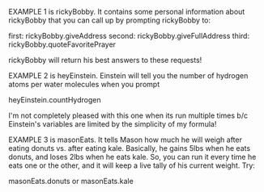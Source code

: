 EXAMPLE 1 is rickyBobby. It contains some personal information about rickyBobby that you can 
call up by prompting rickyBobby to:

first: rickyBobby.giveAddress
second: rickyBobby.giveFullAddress
third: rickyBobby.quoteFavoritePrayer

rickyBobby will return his best answers to these requests!


EXAMPLE 2 is heyEinstein. Einstein will tell you the number of hydrogen atoms per water molecules when you prompt 

heyEinstein.countHydrogen

I'm not completely pleased with this one when its run multiple times b/c Einstein's variables
are limited by the simplicity of my formula!


EXAMPLE 3 is masonEats. It tells Mason how much he will weigh after eating donuts vs. after
eating kale. Basically, he gains 5lbs when he eats donuts, and loses 2lbs when he eats kale. So, you can run it every time he eats one or the other, and it will keep a live tally of his current weight. Try:

masonEats.donuts
or
masonEats.kale




